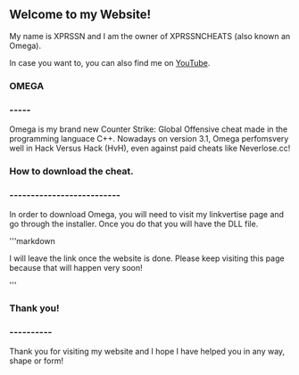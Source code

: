 ## Welcome to my Website! 

My name is XPRSSN and I am the owner of XPRSSNCHEATS (also known an Omega).

In case you want to, you can also find me on [YouTube](https://www.youtube.com/watch?v=dQw4w9WgXcQ).

### 
### OMEGA
### -----

Omega is my brand new Counter Strike: Global Offensive cheat made in the programming languace C++. Nowadays on version 3.1, Omega perfomsvery well in Hack Versus Hack (HvH), even against paid cheats like Neverlose.cc!

### 
### How to download the cheat.
### --------------------------

In order to download Omega, you will need to visit my linkvertise page and go through the installer. Once you do that you will have the DLL file.

'''markdown

I will leave the link once the website is done. Please keep visiting this page because that will happen very soon!

'''
### 
### Thank you!
### ----------

Thank you for visiting my website and I hope I have helped you in any way, shape or form!

